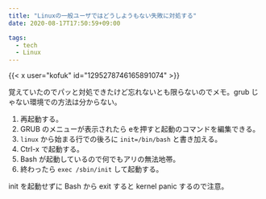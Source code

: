 ```yaml
---
title: "Linuxの一般ユーザではどうしようもない失敗に対処する"
date: 2020-08-17T17:50:59+09:00

tags:
  - tech
  - Linux
---
```


{{< x user="kofuk" id="1295278746165891074" >}}

覚えていたのでパッと対処できたけど忘れないとも限らないのでメモ。grub じゃない環境での方法は分からない。

1. 再起動する。
1. GRUB のメニューが表示されたら eを押すと起動のコマンドを編集できる。
1. `linux` から始まる行での後ろに `init=/bin/bash` と書き加える。
1. Ctrl-x で起動する。
1. Bash が起動しているので何でもアリの無法地帯。
1. 終わったら `exec /sbin/init` して起動する。

init を起動せずに Bash から exit すると kernel panic するので注意。
